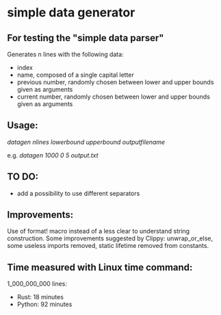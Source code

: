 # simple data generator 
## For testing the "simple data parser"

Generates n lines with the following data:
* index 
* name, composed of a single capital letter
* previous number, randomly chosen between lower and upper bounds given as arguments
* current number, randomly chosen between lower and upper bounds given as arguments

## Usage: 

_datagen nlines lowerbound upperbound outputfilename_

e.g. _datagen 1000 0 5 output.txt_

## TO DO:

* add a possibility to use different separators

## Improvements:
Use of format! macro instead of a less clear to understand string construction.
Some improvements suggested by Clippy: unwrap_or_else, some useless imports removed, static lifetime removed from constants.


## Time measured with Linux time command:

1_000_000_000 lines: 

* Rust: 18 minutes
* Python: 92 minutes

